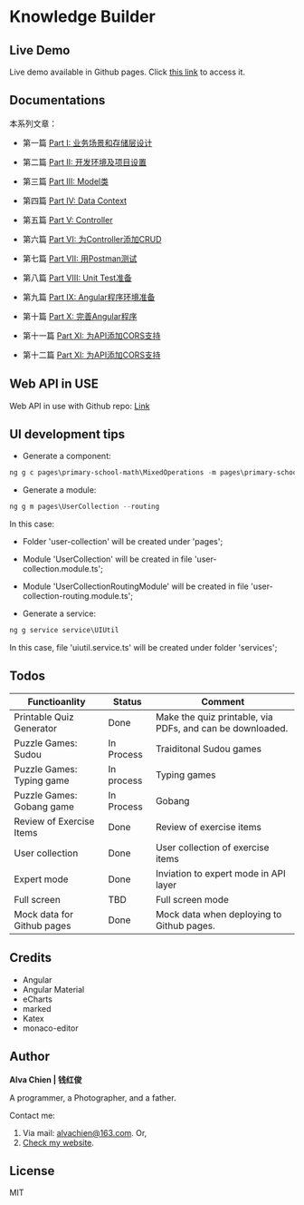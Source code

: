 # Knowledge Builder

## Live Demo

Live demo available in Github pages. Click [this link](https://alvachien.github.io/knowledgebuilder/) to access it.

## Documentations 

本系列文章：

- 第一篇 [Part I: 业务场景和存储层设计](https://alvachien.github.io/2019/11/ODataBasedAPI1.html)

- 第二篇 [Part II: 开发环境及项目设置](https://alvachien.github.io/2019/11/ODataBasedAPI2.html)

- 第三篇 [Part III: Model类](https://alvachien.github.io/2019/11/ODataBasedAPI3.html)

- 第四篇 [Part IV: Data Context](https://alvachien.github.io/2019/11/ODataBasedAPI4.html)

- 第五篇 [Part V: Controller](https://alvachien.github.io/2020/07/ODataBasedAPI5.html)

- 第六篇 [Part VI: 为Controller添加CRUD](https://alvachien.github.io/2020/07/ODataBasedAPI6.html)

- 第七篇 [Part VII: 用Postman测试](https://alvachien.github.io/2020/07/ODataBasedAPI7.html)

- 第八篇 [Part VIII: Unit Test准备](https://alvachien.github.io/2020/07/ODataBasedAPI8.html)

- 第九篇 [Part IX: Angular程序环境准备](https://alvachien.github.io/2020/07/ODataBasedAPI9.html)

- 第十篇 [Part X: 完善Angular程序](https://alvachien.github.io/2020/07/ODataBasedAPI10.html)

- 第十一篇 [Part XI: 为API添加CORS支持](https://alvachien.github.io/2020/07/ODataBasedAPI11.html)

- 第十二篇 [Part XI: 为API添加CORS支持](https://alvachien.github.io/2020/07/ODataBasedAPI12.html)

## Web API in USE   

Web API in use with Github repo: [Link](https://github.com/alvachien/knowledgebuilderapi)

## UI development tips

- Generate a component:

```Powershell
ng g c pages\primary-school-math\MixedOperations -m pages\primary-school-math
```

- Generate a module:

```Powershell
ng g m pages\UserCollection --routing
```

In this case:   
- Folder 'user-collection' will be created under 'pages';
- Module 'UserCollection' will be created in file 'user-collection.module.ts';
- Module 'UserCollectionRoutingModule' will be created in file 'user-collection-routing.module.ts';

- Generate a service:

```Powershell
ng g service service\UIUtil
```

In this case, file 'uiutil.service.ts' will be created under folder 'services';


## Todos

|Functioanlity | Status | Comment |
|--|--|--|
|Printable Quiz Generator|Done|Make the quiz printable, via PDFs, and can be downloaded.|
|Puzzle Games: Sudou|In Process|Traiditonal Sudou games|
|Puzzle Games: Typing game|In process|Typing games|
|Puzzle Games: Gobang game|In Process|Gobang|
|Review of Exercise Items|Done|Review of exercise items|
|User collection|Done|User collection of exercise items|
|Expert mode|Done|Inviation to expert mode in API layer|
|Full screen|TBD|Full screen mode|
|Mock data for Github pages|Done|Mock data when deploying to Github pages.|


## Credits

- Angular
- Angular Material
- eCharts
- marked
- Katex
- monaco-editor


## Author

**Alva Chien | 钱红俊**

A programmer, a Photographer, and a father. 

Contact me:

1. Via mail: alvachien@163.com. Or,
2. [Check my website](https://www.alvachien.com). 
 
## License
MIT
